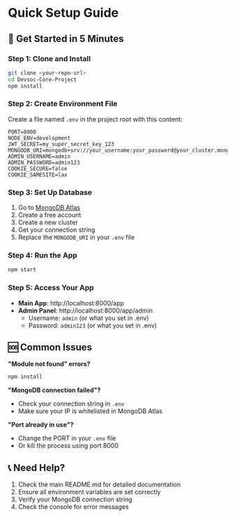 # Quick Setup Guide

## 🚀 Get Started in 5 Minutes

### Step 1: Clone and Install
```bash
git clone <your-repo-url>
cd Devsoc-Core-Project
npm install
```

### Step 2: Create Environment File
Create a file named `.env` in the project root with this content:

```env
PORT=8000
NODE_ENV=development
JWT_SECRET=my_super_secret_key_123
MONGODB_URI=mongodb+srv://your_username:your_password@your_cluster.mongodb.net/your_database
ADMIN_USERNAME=admin
ADMIN_PASSWORD=admin123
COOKIE_SECURE=false
COOKIE_SAMESITE=lax
```

### Step 3: Set Up Database
1. Go to [MongoDB Atlas](https://www.mongodb.com/atlas)
2. Create a free account
3. Create a new cluster
4. Get your connection string
5. Replace the `MONGODB_URI` in your `.env` file

### Step 4: Run the App
```bash
npm start
```

### Step 5: Access Your App
- **Main App**: http://localhost:8000/app
- **Admin Panel**: http://localhost:8000/app/admin
  - Username: `admin` (or what you set in .env)
  - Password: `admin123` (or what you set in .env)



## 🆘 Common Issues

**"Module not found" errors?**
```bash
npm install
```

**"MongoDB connection failed"?**
- Check your connection string in `.env`
- Make sure your IP is whitelisted in MongoDB Atlas

**"Port already in use"?**
- Change the PORT in your `.env` file
- Or kill the process using port 8000

## 📞 Need Help?

1. Check the main README.md for detailed documentation
2. Ensure all environment variables are set correctly
3. Verify your MongoDB connection string
4. Check the console for error messages 